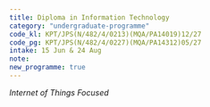 ```yaml
---
title: Diploma in Information Technology
category: "undergraduate-programme"
code_kl: KPT/JPS(N/482/4/0213)(MQA/PA14019)12/27
code_pg: KPT/JPS(N/482/4/0227)(MQA/PA14312)05/27
intake: 15 Jun & 24 Aug
note: 
new_programme: true
---
```


<i>Internet of Things Focused</i>